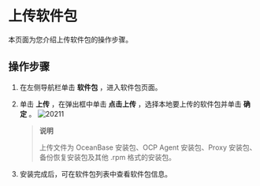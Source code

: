 上传软件包
==========================

本页面为您介绍上传软件包的操作步骤。

操作步骤
-------------------------

1. 在左侧导航栏单击 **软件包** ，进入软件包页面。

2. 单击 **上传** ，在弹出框中单击 **点击上传** ，选择本地要上传的软件包并单击 **确定** 。
   ![20211](https://help-static-aliyun-doc.aliyuncs.com/assets/img/zh-CN/2863960161/p213056.png)

   > **说明**
   >
   > 上传文件为 OceanBase 安装包、OCP Agent 安装包、Proxy 安装包、备份恢复安装包及其他 .rpm 格式的安装包。

3. 安装完成后，可在软件包列表中查看软件包信息。
